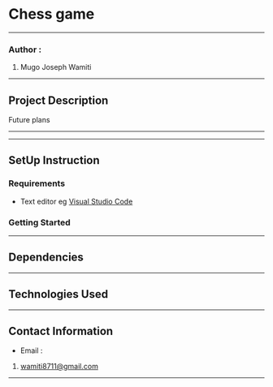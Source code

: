 #   Chess game
*****
### Author :
1. Mugo Joseph Wamiti 
****
## Project Description


Future plans 

******
*****
## SetUp Instruction
### Requirements
* Text editor eg [Visual Studio Code](https://code.visualstudio.com/download)


### Getting Started


*****
## Dependencies

*****

## Technologies Used
*****
## Contact Information
* Email : 
1. wamiti8711@gmail.com
*****
